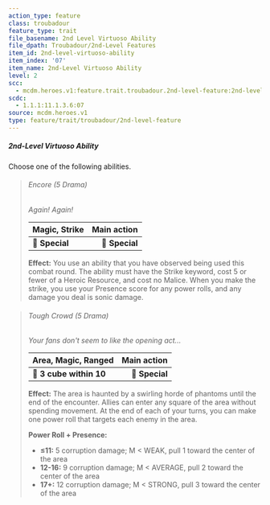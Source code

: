```yaml
---
action_type: feature
class: troubadour
feature_type: trait
file_basename: 2nd Level Virtuoso Ability
file_dpath: Troubadour/2nd-Level Features
item_id: 2nd-level-virtuoso-ability
item_index: '07'
item_name: 2nd-Level Virtuoso Ability
level: 2
scc:
  - mcdm.heroes.v1:feature.trait.troubadour.2nd-level-feature:2nd-level-virtuoso-ability
scdc:
  - 1.1.1:11.1.3.6:07
source: mcdm.heroes.v1
type: feature/trait/troubadour/2nd-level-feature
---
```


##### 2nd-Level Virtuoso Ability

Choose one of the following abilities.

<!-- -->
> ###### Encore (5 Drama)
>
> *Again! Again!*
>
> | **Magic, Strike** | **Main action** |
> | ----------------- | --------------: |
> | **📏 Special**    |  **🎯 Special** |
>
> **Effect:** You use an ability that you have observed being used this combat round. The ability must have the Strike keyword, cost 5 or fewer of a Heroic Resource, and cost no Malice. When you make the strike, you use your Presence score for any power rolls, and any damage you deal is sonic damage.

<!-- -->
> ###### Tough Crowd (5 Drama)
>
> *Your fans don't seem to like the opening act...*
>
> | **Area, Magic, Ranged** | **Main action** |
> | ----------------------- | --------------: |
> | **📏 3 cube within 10** |  **🎯 Special** |
>
> **Effect:** The area is haunted by a swirling horde of phantoms until the end of the encounter. Allies can enter any square of the area without spending movement. At the end of each of your turns, you can make one power roll that targets each enemy in the area.
>
> **Power Roll + Presence:**
>
> - **≤11:** 5 corruption damage; M < WEAK, pull 1 toward the center of the area
> - **12-16:** 9 corruption damage; M < AVERAGE, pull 2 toward the center of the area
> - **17+:** 12 corruption damage; M < STRONG, pull 3 toward the center of the area
